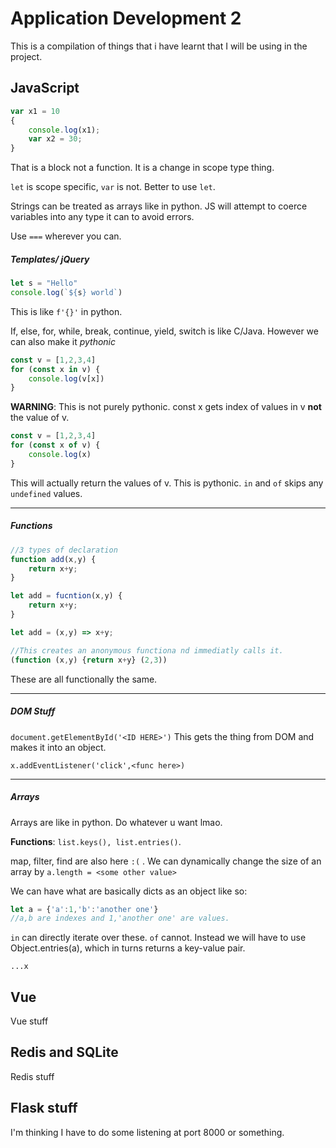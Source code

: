 # Application Development 2

This is a compilation of things that i have learnt that I will be using in the project.

## JavaScript

```javascript
var x1 = 10
{
    console.log(x1);
    var x2 = 30;
}
```

That is a block not a function. It is a change in scope type thing.

`let` is scope specific, `var` is not. Better to use `let`.

Strings can be treated as arrays like in python. JS will attempt to coerce variables into any type it can to avoid errors.

Use `===` wherever you can.

##### Templates/ jQuery

```javascript
let s = "Hello"
console.log(`${s} world`)
```

This is like `f'{}'` in python. 

If, else, for, while, break, continue, yield, switch is like C/Java. However we can also make it *pythonic*

```javascript
const v = [1,2,3,4]
for (const x in v) {
    console.log(v[x])
}
```

**WARNING**: This is not purely pythonic. const x gets index of values in v **not** the value of v.

```javascript
const v = [1,2,3,4]
for (const x of v) {
    console.log(x)
}
```

This will actually return the values of v. This is pythonic. `in` and `of` skips any `undefined` values.

---

##### Functions

```javascript
//3 types of declaration
function add(x,y) {
    return x+y;
}

let add = fucntion(x,y) {
    return x+y;
}

let add = (x,y) => x+y;

//This creates an anonymous functiona nd immediatly calls it.
(function (x,y) {return x+y} (2,3))
```

These are all functionally the same.

---

##### DOM Stuff

`document.getElementById('<ID HERE>')` This gets the thing from DOM and makes it into an object.

`x.addEventListener('click',<func here>)`

---

##### Arrays

Arrays are like in python. Do whatever u want lmao.

**Functions**: `list.keys(), list.entries()`.

map, filter, find are also here `:(` . We can dynamically change the size of an array by `a.length = <some other value>`

We can have what are basically dicts as an object like so:

```javascript
let a = {'a':1,'b':'another one'}
//a,b are indexes and 1,'another one' are values.
```

`in` can directly iterate over these. `of` cannot. Instead we will have to use Object.entries(a), which in turns returns a key-value pair.

`...x`

## Vue

Vue stuff

## Redis and SQLite

Redis stuff

## Flask stuff

I'm thinking I have to do some listening at port 8000 or something.
